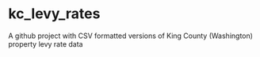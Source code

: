 # kc_levy_rates
A github project with CSV formatted versions of King County (Washington) property levy rate data
